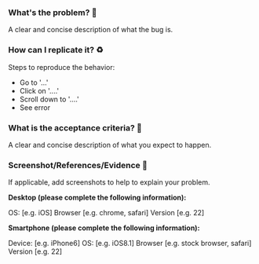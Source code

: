 ### What's the problem? 🤔

A clear and concise description of what the bug is.

### How can I replicate it? ♻️

Steps to reproduce the behavior:

- Go to '...'
- Click on '....'
- Scroll down to '....'
- See error

### What is the acceptance criteria? 🥇

A clear and concise description of what you expect to happen.

### Screenshot/References/Evidence 📸

If applicable, add screenshots to help to explain your problem.

**Desktop (please complete the following information):**

OS: [e.g. iOS]
Browser [e.g. chrome, safari]
Version [e.g. 22]

**Smartphone (please complete the following information):**

Device: [e.g. iPhone6]
OS: [e.g. iOS8.1]
Browser [e.g. stock browser, safari]
Version [e.g. 22]
